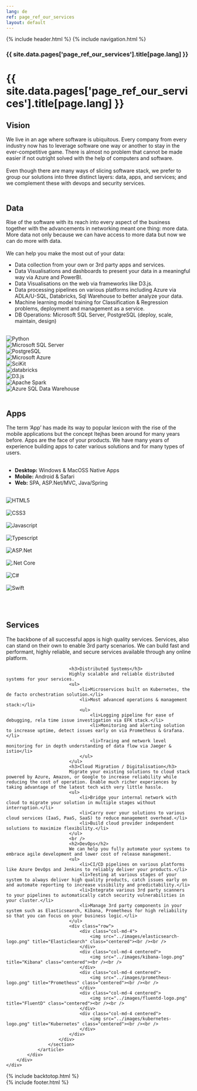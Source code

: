 ```yaml
---
lang: de
ref: page_ref_our_services
layout: default
---
```


{% include header.html %}
{% include navigation.html %}

<!-- MASTHEAD -->
<div class="wrap t3-masthead ">
    <div class="ja-masthead" style="background-image: url('../images/slideshow/envisioning.jpg')">
        <div class="ja-masthead-detail">
		    <h3 class="swiper-header">{{ site.data.pages['page_ref_our_services'].title[page.lang] }}</h3>
        </div>
    </div>	
</div>
<!-- //MASTHEAD -->
<div id="t3-mainbody" class="container t3-mainbody">
    <div class="row">
		<!-- MAIN CONTENT -->
		<div id="t3-content" class="t3-content col-xs-12">
            <div class="page-header clearfix">
		        <h1 class="page-title">{{ site.data.pages['page_ref_our_services'].title[page.lang] }}</h1>
	        </div>
            <div class="item-page clearfix">
                <!-- Article -->
                <article itemscope itemtype="http://schema.org/Article">
                    <meta itemprop="inLanguage" content="en-GB" />
                    <meta itemprop="url" content="/deepnetwork/our-services" />
                    <meta itemscope itemprop="mainEntityOfPage" itemtype="http://schema.org/WebPage"  itemid="/deepnetwork/our-services" />
                    <meta content="2020-01-01T10:00:00+00:00" itemprop="dateModified">
                    <meta content="2019-04-10T08:23:45+00:00" itemprop="datePublished">
                    <span itemprop="author" style="display: none;">
                        <span itemprop="name">Super User</span>
                        <span itemtype="https://schema.org/Organization" itemscope="" itemprop="publisher" style="display: none;">
                            <span itemtype="https://schema.org/ImageObject" itemscope="" itemprop="logo">
                                <img itemprop="url" alt="logo" src="../templates/ja_company/images/logo.png">
                                <meta content="auto" itemprop="width">
                                <meta content="auto" itemprop="height">
                            </span>
                            <meta content="Super User" itemprop="name">
                        </span>
                    </span>
                    <!--e:Validate structured data-->	
                    <meta content="Our Services" itemprop="headline">
                    <section class="article-content clearfix" itemprop="articleBody">
                        <div class="solutionstext">
                            <h2>Vision</h2>
                            We live in an age where software is ubiquitous. Every company from every industry now has to leverage software one way or another to stay in the ever-competitive game. There is almost no problem that cannot be made easier if not outright solved with the help of computers and software.
                            <br /><br />
                            Even though there are many ways of slicing software stack, we prefer to group our solutions into three distinct layers: data, apps, and services; and we complement these with devops and security services.
                            <br /><br />
                            <h2>Data</h2>
                            Rise of the software with its reach into every aspect of the business together with the advancements in networking meant one thing: more data. More data not only because we can have access to more data but now we can do more with data.
                            <br/>
                            <br />
                            We can help you make the most out of your data:
                            <ul>
                                <li>Data collection from your own or 3rd party apps and services.</li>
                                <li>Data Visualisations and dashboards to present your data in a meaningful way via Azure and PowerBI.</li>
                                <li>Data Visualisations on the web via frameworks like D3.js.</li>
                                <li>Data processing pipelines on various platforms including Azure via ADLA/U-SQL, Databricks, Sql Warehouse to better analyze your data.</li>
                                <li>Machine learning model training for Classification & Regression problems, deployment and management as a service.</li>
                                <li>DB Operations: Microsoft SQL Server, PostgreSQL (deploy, scale, maintain, design)</li>
                            </ul>
                            <br />
                            <div class="row">
                                <div class="col-md-4">
                                    <img src="../images/python-logo.png" alt="Python" title="Python" class="centered">
                                </div>
                                <div class="col-md-4">
                                    <img src="../images/sql-server-logo.png" alt="Microsoft SQL Server" title="Microsoft SQL Server" class="centered">
                                </div>
                                <div class="col-md-4">
                                    <img src="../images/postgre-sql-logo.png" alt="PostgreSQL" title="PostgreSQL" class="centered">
                                </div>
                                <div class="col-md-4">
                                    <img src="../images/azure-logo.png" alt="Microsoft Azure" title="Microsoft Azure" class="centered">
                                </div>
                                <div class="col-md-4">
                                    <img src="../images/scikit-logo.png" alt="SciKit" title="SciKit" class="centered">
                                </div>
                                <div class="col-md-4">
                                    <img src="../images/databricks.png" alt="databricks" title="databricks" class="centered">
                                </div>
                                <div class="col-md-4">
                                    <img src="../images/d3js.png" alt="D3.js" title="D3.js" class="centered">
                                </div>
                                <div class="col-md-4">
                                    <img src="../images/apache-spark.png" alt="Apache Spark" title="Apache Spark" class="centered">
                                </div>
                                <div class="col-md-4">
                                    <img src="../images/azuresqlwarehouse.png" alt="Azure SQL Data Warehouse" title="Azure SQL Data Warehouse" class="centered">
                                </div>
                            </div>		
                            <br />
                            <h2>Apps</h2>
                            The term ‘App’ has made its way to popular lexicon with the rise of the mobile applications but the concept Itejhas been around for many years before. Apps are the face of your products. We have many years of experience building apps to cater various solutions and for many types of users. 
                            <br /><br />
                            <ul>
                                <li><strong>Desktop:</strong> Windows & MacOSS Native Apps</li>
                                <li><strong>Mobile:</strong> Android & Safari</li>
                                <li><strong>Web:</strong> SPA, ASP.Net/MVC, Java/Spring</li>
                            </ul>
                            <br />
                            <div class="row">
                                <div class="col-md-4">
                                    <img src="../images/html5-logo.png" title="HTML5" class="centered"><br /><br />
                                </div>
                                <div class="col-md-4">
                                    <img src="../images/css3-logo.png" title="CSS3" class="centered"><br /><br />
                                </div>
                                <div class="col-md-4">
                                    <img src="../images/javascript-logo.png" title="Javascript" class="centered"><br /><br />
                                </div>
                                <div class="col-md-4">
                                    <img src="../images/typescript-logo.png" title="Typescript" class="centered"><br /><br />
                                </div>
                                <div class="col-md-4">
                                    <img src="../images/asp-net-logo.png" title="ASP.Net" class="centered"><br /><br />
                                </div>
                                <div class="col-md-4">
                                    <img src="../images/dotnet-core-logo.png" title=".Net Core" class="centered"><br /><br />
                                </div>
                                <div class="col-md-4">
                                    <img src="../images/seesharp-logo.png" title="C#" class="centered"><br /><br />
                                </div>
                                <div class="col-md-4">
                                    <img src="../images/swift-logo.png" title="Swift" class="centered"><br /><br />
                                </div>
                            </div>
                            <br /><br />
                            <h2>Services</h2>
                            The backbone of all successful apps is high quality services. Services, also can stand on their own to enable 3rd party scenarios. We can build fast and performant, highly reliable, and secure services available through any online platform.<br />
                            
                            <h3>Distributed Systems</h3>
                            Highly scalable and reliable distributed systems for your services.
                            <ul>
                                <li>Microservices built on Kubernetes, the de facto orchestration solution.</li>
                                <li>Most advanced operations & management stack:</li>
                                <ul>
                                    <li>Logging pipeline for ease of debugging, rela time issue investigation via EFK stack.</li>
                                    <li>Monitoring and alerting solution to increase uptime, detect issues early on via Prometheus & Grafana.</li>
                                    <li>Tracing and network level monitoring for in depth understanding of data flow via Jaeger & istio</li>
                                </ul>
                            </ul>
                            <h3>Cloud Migration / Digitalisation</h3>
                            Migrate your existing solutions to cloud stack powered by Azure, Amazon, or Google to increase reliability while reducing the cost of operation. Enable much richer experiences by taking advantage of the latest tech with very little hassle.
                            <ul>
                                <li>Bridge your internal network with cloud to migrate your solution in multiple stages without interruption.</li>
                                <li>Carry over your solutions to various cloud services (IaaS, PaaS, SaaS) to reduce management overhead.</li>
                                <li>Build cloud provider independent solutions to maximize flexibility.</li>
                            </ul>
                            <br /> 
                            <h2>DevOps</h2>
                            We can help you fully automate your systems to embrace agile development and lower cost of release management. 
                            <ul>
                                <li>CI/CD pipelines on various platforms like Azure DevOps and Jenkins to reliably deliver your products.</li>
                                <li>Testing at various stages of your system to always deliver high quality products, catch issues early on and automate reporting to increase visibility and predictability.</li>
                                <li>Integrate various 3rd party scanners to your pipelines to automatically catch security vulnerabilities in your cluster.</li>
                                <li>Manage 3rd party components in your system such as Elasticsearch, Kibana, Prometheus for high reliability so that you can focus on your business logic.</li>
                            </ul>
                            <div class="row">
                                <div class="col-md-4">
                                    <img src="../images/elasticsearch-logo.png" title="ElasticSearch" class="centered"><br /><br />
                                </div>
                                <div class="col-md-4 centered">
                                    <img src="../images/kibana-logo.png" title="Kibana" class="centered"><br /><br />
                                </div>
                                <div class="col-md-4 centered">
                                    <img src="../images/prometheus-logo.png" title="Prometheus" class="centered"><br /><br />
                                </div>
                                <div class="col-md-4 centered">
                                    <img src="../images/fluentd-logo.png" title="FluentD" class="centered"><br /><br />
                                </div>
                                <div class="col-md-4 centered">
                                    <img src="../images/kubernetes-logo.png" title="Kubernetes" class="centered"><br /><br />
                                </div>                            
                            </div>
                        </div>		
                    </section>
                </article>
            </div>
        </div>
    </div>
</div> 

{% include backtotop.html %}  
{% include footer.html %}
